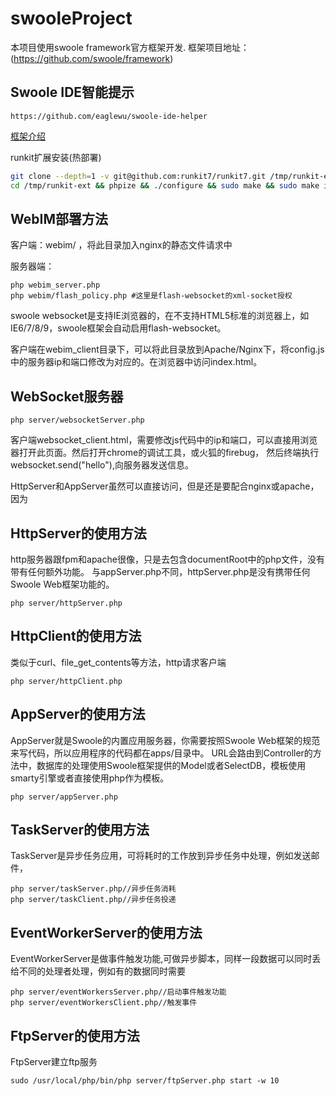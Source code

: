 # swooleProject
本项目使用swoole framework官方框架开发.
框架项目地址：(https://github.com/swoole/framework)

Swoole IDE智能提示
----
```shell
https://github.com/eaglewu/swoole-ide-helper
```

[框架介绍](https://github.com/swoole/framework)

runkit扩展安装(热部署)
```sh
git clone --depth=1 -v git@github.com:runkit7/runkit7.git /tmp/runkit-ext
cd /tmp/runkit-ext && phpize && ./configure && sudo make && sudo make install
```


WebIM部署方法
----
客户端：webim/ ，将此目录加入nginx的静态文件请求中

服务器端：
```shell
php webim_server.php
php webim/flash_policy.php #这里是flash-websocket的xml-socket授权
```
swoole websocket是支持IE浏览器的，在不支持HTML5标准的浏览器上，如IE6/7/8/9，swoole框架会自动启用flash-websocket。

客户端在webim_client目录下，可以将此目录放到Apache/Nginx下，将config.js中的服务器ip和端口修改为对应的。在浏览器中访问index.html。

WebSocket服务器
----
```shell
php server/websocketServer.php
```
客户端websocket_client.html，需要修改js代码中的ip和端口，可以直接用浏览器打开此页面。然后打开chrome的调试工具，或火狐的firebug，
然后终端执行websocket.send("hello"),向服务器发送信息。

HttpServer和AppServer虽然可以直接访问，但是还是要配合nginx或apache，因为

HttpServer的使用方法
----
http服务器跟fpm和apache很像，只是去包含documentRoot中的php文件，没有带有任何额外功能。
与appServer.php不同，httpServer.php是没有携带任何Swoole Web框架功能的。
```shell
php server/httpServer.php
```

HttpClient的使用方法
----
类似于curl、file_get_contents等方法，http请求客户端
```shell
php server/httpClient.php
```

AppServer的使用方法
----
AppServer就是Swoole的内置应用服务器，你需要按照Swoole Web框架的规范来写代码，所以应用程序的代码都在apps/目录中。
URL会路由到Controller的方法中，数据库的处理使用Swoole框架提供的Model或者SelectDB，模板使用smarty引擎或者直接使用php作为模板。
```shell
php server/appServer.php
```

TaskServer的使用方法
----
TaskServer是异步任务应用，可将耗时的工作放到异步任务中处理，例如发送邮件，
```shell
php server/taskServer.php//异步任务消耗
php server/taskClient.php//异步任务投递
```

EventWorkerServer的使用方法
----
EventWorkerServer是做事件触发功能,可做异步脚本，同样一段数据可以同时丢给不同的处理者处理，例如有的数据同时需要
```shell
php server/eventWorkersServer.php//启动事件触发功能
php server/eventWorkersClient.php//触发事件
```

FtpServer的使用方法
----
FtpServer建立ftp服务
```shell
sudo /usr/local/php/bin/php server/ftpServer.php start -w 10
```


